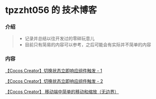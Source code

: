 # tpzzht056 的 技术博客
### 介绍
> - 记录并总结以往开发过的零碎玩意儿
> - 目前只有简易的内容可以参考，之后可能会有实际并不简单的内容

### 内容

[【Cocos Creator】切换状态立即响应组件触发 - 1](./status-response-1.md)

[【Cocos Creator】切换状态立即响应组件触发 - 2](./status-response-2.md)

[【Cocos Creator】 移动端中简单的移动和缩放（无边界）](./resize-and-move.md)